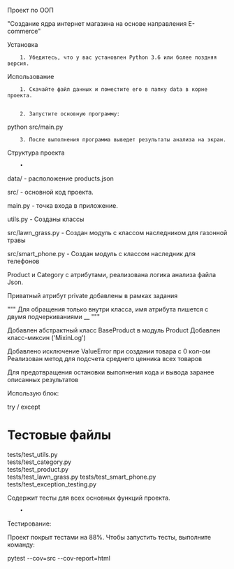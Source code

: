 
Проект по ООП 

"Создание ядра интернет магазина на основе направления E-commerce"


Установка


		1. Убедитесь, что у вас установлен Python 3.6 или более поздняя версия.


Использование


		1. Скачайте файл данных и поместите его в папку data в корне проекта.


		2. Запустите основную программу:

python src/main.py


		3. После выполнения программа выведет результаты анализа на экран.



Структура проекта


		• 
data/ - расположение products.json

src/ - основной код проекта.

main.py - точка входа в приложение.

utils.py - Созданы классы 

src/lawn_grass.py - Cоздан модуль с классом наследником для газонной травы

src/smart_phone.py - Создан модуль с классом наследник для телефонов

Product и Category с атрибутами, реализована логика анализа файла Json.

Приватный атрибут 
private добавлены в рамках задания 
 
""" Для обращения только внутри класса, имя атрибута пишется с двумя подчеркиваниями 
__ """ 
	
Добавлен абстрактный класс BaseProduct в модуль Product
Добавлен класс-миксин ('MixinLog')

Добавлено исключение ValueError при создании товара с 0 кол-ом 
Реализован метод для подсчета среднего ценника всех товаров

Для предотвращения остановки выполнения кода и вывода заранее описанных результатов

Использую блок:

try 
/
except

# Тестовые файлы

tests/test_utils.py  
tests/test_category.py  
tests/test_product.py  
tests/test_lawn_grass.py
tests/test_smart_phone.py
tests/test_exception_testing.py

Содержит тесты для всех основных функций проекта.
        
        • 


Тестирование:


Проект покрыт тестами на 88%. Чтобы запустить тесты, выполните команду:

pytest --cov=src --cov-report=html